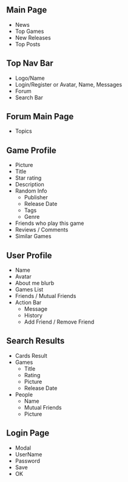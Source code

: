## Main Page
 - News
 - Top Games
 - New Releases
 - Top Posts

## Top Nav Bar
 - Logo/Name
 - Login/Register or Avatar, Name, Messages
 - Forum
 - Search Bar
 
## Forum Main Page
 - Topics

## Game Profile
 - Picture
 - Title
 - Star rating
 - Description
 - Random Info
     * Publisher
     * Release Date
     * Tags
     * Genre
 - Friends who play this game
 - Reviews / Comments
 - Similar Games

## User Profile
 - Name
 - Avatar
 - About me blurb
 - Games List
 - Friends / Mutual Friends
 - Action Bar
     * Message
     * History
     * Add Friend / Remove Friend

## Search Results
 - Cards Result
  - Games
      * Title
      * Rating
      * Picture
      * Release Date
  - People
      * Name
      * Mutual Friends
      * Picture

## Login Page
 - Modal
 - UserName
 - Password
 - Save
 - OK 

